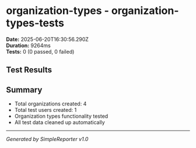 # organization-types - organization-types-tests

**Date:** 2025-06-20T16:30:56.290Z  
**Duration:** 9264ms  
**Tests:** 0 (0 passed, 0 failed)

## Test Results



## Summary

- Total organizations created: 4
- Total test users created: 1
- Organization types functionality tested
- All test data cleaned up automatically

---
*Generated by SimpleReporter v1.0*
